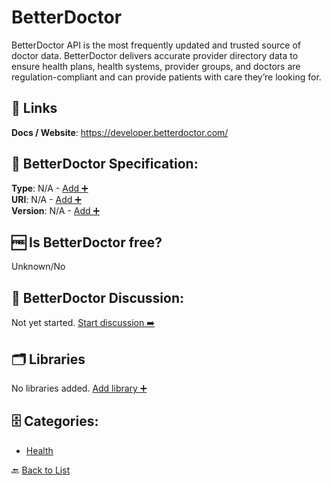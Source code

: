 # BetterDoctor

BetterDoctor API is the most frequently updated and trusted source of doctor data. BetterDoctor delivers accurate provider directory data to ensure health plans, health systems, provider groups, and doctors are regulation-compliant and can provide patients with care they’re looking for.

##  🔗 Links
**Docs / Website**: https://developer.betterdoctor.com/

## 🧬 BetterDoctor Specification:
**Type**: N/A - [Add ➕](https://github.com/apis-list/apis-list/edit/main/apis/betterdoctor/betterdoctor.yaml)  
**URI**: N/A - [Add ➕](https://github.com/apis-list/apis-list/edit/main/apis/betterdoctor/betterdoctor.yaml)  
**Version**: N/A - [Add ➕](https://github.com/apis-list/apis-list/edit/main/apis/betterdoctor/betterdoctor.yaml)

## 🆓 Is BetterDoctor free?
 Unknown/No 

## 💬 BetterDoctor Discussion:
Not yet started. [Start discussion ➡️](https://github.com/apis-list/apis-list/discussions/new)

## 🗂️ Libraries

No libraries added. [Add library ➕](https://github.com/apis-list/apis-list/edit/main/apis/betterdoctor/betterdoctor.yaml)    


## 🗄️ Categories:
- [Health](https://github.com/apis-list/apis-list#health-)

🔙  [Back to List](https://github.com/apis-list/apis-list)
